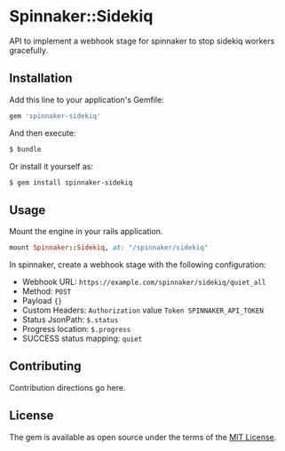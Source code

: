 # Spinnaker::Sidekiq

API to implement a webhook stage for spinnaker to stop sidekiq workers gracefully.

## Installation
Add this line to your application's Gemfile:

```ruby
gem 'spinnaker-sidekiq'
```

And then execute:
```bash
$ bundle
```

Or install it yourself as:
```bash
$ gem install spinnaker-sidekiq
```

## Usage

Mount the engine in your rails application.

``` ruby
mount Spinnaker::Sidekiq, at: "/spinnaker/sidekiq"
```

In spinnaker, create a webhook stage with the following configuration:

- Webhook URL: `https://example.com/spinnaker/sidekiq/quiet_all`
- Method: `POST`
- Payload `{}`
- Custom Headers:
    `Authorization` value `Token SPINNAKER_API_TOKEN`
- Status JsonPath: `$.status`
- Progress location: `$.progress`
- SUCCESS status mapping: `quiet`


## Contributing
Contribution directions go here.

## License
The gem is available as open source under the terms of the [MIT License](http://opensource.org/licenses/MIT).
